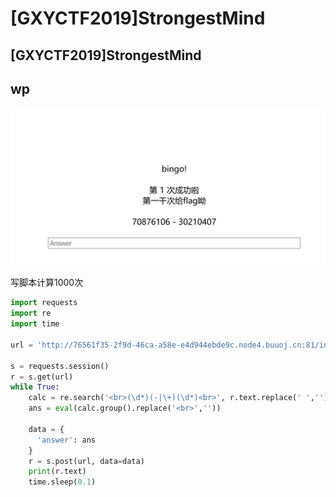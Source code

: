 # \[GXYCTF2019]StrongestMind

## \[GXYCTF2019]StrongestMind

## wp

![](<../.gitbook/assets/image (29) (1).png>)

写脚本计算1000次

```python
import requests
import re
import time

url = 'http://76561f35-2f9d-46ca-a58e-e4d944ebde9c.node4.buuoj.cn:81/index.php'

s = requests.session()
r = s.get(url)
while True:
    calc = re.search('<br>(\d*)(-|\+)(\d*)<br>', r.text.replace(' ',''))
    ans = eval(calc.group().replace('<br>',''))

    data = {
      'answer': ans
    }
    r = s.post(url, data=data)
    print(r.text)
    time.sleep(0.1)
```
